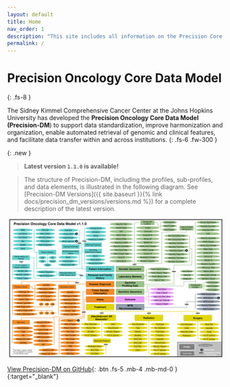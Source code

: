 ```yaml
---
layout: default
title: Home
nav_order: 1
description: "This site includes all information on the Precision Core Data Model developed at JHU"
permalink: /
---
```


# Precision Oncology Core Data Model
{: .fs-8 }

The Sidney Kimmel Comprehensive Cancer Center at the Johns Hopkins University has developed the **Precision Oncology Core Data Model (Precision-DM**) to support data standardization, improve harmonization and organization, enable automated retrieval of genomic and clinical features, and facilitate data transfer within and across institutions.
{: .fs-6 .fw-300 }

{: .new }
> **Latest version `1.1.0` is available!**

> The structure of Precision-DM, including the profiles, sub-profiles, and data elements, is illustrated in the following diagram.
> See [Precision-DM Versions]({{ site.baseurl }}{% link docs/precision_dm_versions/versions.md %}) for a complete description of the latest version.
> 
![](assets/images/DM.jpg)

[View Precision-DM on GitHub](https://github.com/PrecisionOncology/Precision-DM-repo/){: .btn .fs-5 .mb-4 .mb-md-0 }{:target="_blank"}
